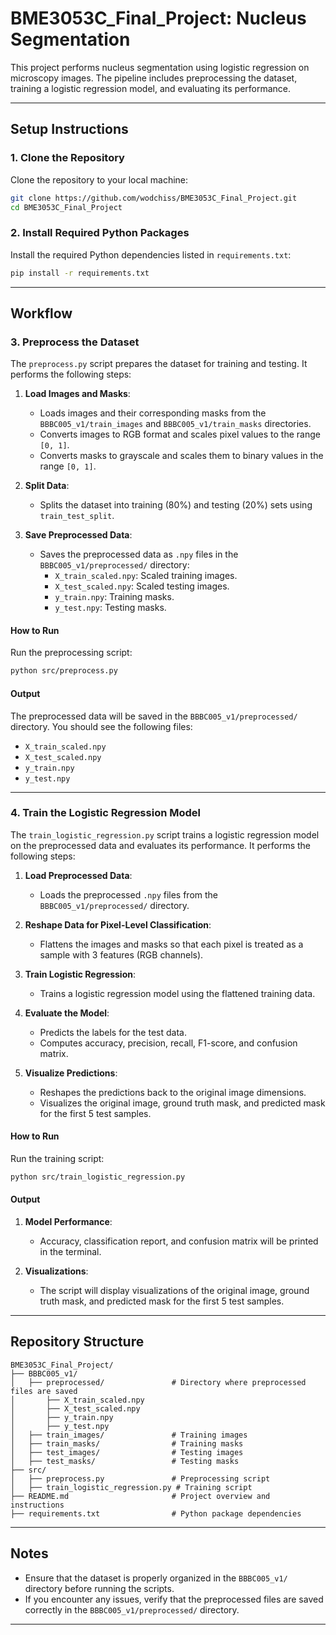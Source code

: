 # BME3053C_Final_Project: Nucleus Segmentation

This project performs nucleus segmentation using logistic regression on microscopy images. The pipeline includes preprocessing the dataset, training a logistic regression model, and evaluating its performance.

---

## Setup Instructions

### 1. Clone the Repository

Clone the repository to your local machine:

```bash
git clone https://github.com/wodchiss/BME3053C_Final_Project.git
cd BME3053C_Final_Project
```

### 2. Install Required Python Packages

Install the required Python dependencies listed in `requirements.txt`:

```bash
pip install -r requirements.txt
```

---

## Workflow

### 3. Preprocess the Dataset

The `preprocess.py` script prepares the dataset for training and testing. It performs the following steps:

1. **Load Images and Masks**:
   - Loads images and their corresponding masks from the `BBBC005_v1/train_images` and `BBBC005_v1/train_masks` directories.
   - Converts images to RGB format and scales pixel values to the range `[0, 1]`.
   - Converts masks to grayscale and scales them to binary values in the range `[0, 1]`.

2. **Split Data**:
   - Splits the dataset into training (80%) and testing (20%) sets using `train_test_split`.

3. **Save Preprocessed Data**:
   - Saves the preprocessed data as `.npy` files in the `BBBC005_v1/preprocessed/` directory:
     - `X_train_scaled.npy`: Scaled training images.
     - `X_test_scaled.npy`: Scaled testing images.
     - `y_train.npy`: Training masks.
     - `y_test.npy`: Testing masks.

#### How to Run

Run the preprocessing script:

```bash
python src/preprocess.py
```

#### Output

The preprocessed data will be saved in the `BBBC005_v1/preprocessed/` directory. You should see the following files:
- `X_train_scaled.npy`
- `X_test_scaled.npy`
- `y_train.npy`
- `y_test.npy`

---

### 4. Train the Logistic Regression Model

The `train_logistic_regression.py` script trains a logistic regression model on the preprocessed data and evaluates its performance. It performs the following steps:

1. **Load Preprocessed Data**:
   - Loads the preprocessed `.npy` files from the `BBBC005_v1/preprocessed/` directory.

2. **Reshape Data for Pixel-Level Classification**:
   - Flattens the images and masks so that each pixel is treated as a sample with 3 features (RGB channels).

3. **Train Logistic Regression**:
   - Trains a logistic regression model using the flattened training data.

4. **Evaluate the Model**:
   - Predicts the labels for the test data.
   - Computes accuracy, precision, recall, F1-score, and confusion matrix.

5. **Visualize Predictions**:
   - Reshapes the predictions back to the original image dimensions.
   - Visualizes the original image, ground truth mask, and predicted mask for the first 5 test samples.

#### How to Run

Run the training script:

```bash
python src/train_logistic_regression.py
```

#### Output

1. **Model Performance**:
   - Accuracy, classification report, and confusion matrix will be printed in the terminal.

2. **Visualizations**:
   - The script will display visualizations of the original image, ground truth mask, and predicted mask for the first 5 test samples.

---

## Repository Structure

```
BME3053C_Final_Project/
├── BBBC005_v1/
│   ├── preprocessed/               # Directory where preprocessed files are saved
│       ├── X_train_scaled.npy
│       ├── X_test_scaled.npy
│       ├── y_train.npy
│       ├── y_test.npy
│   ├── train_images/               # Training images
│   ├── train_masks/                # Training masks
│   ├── test_images/                # Testing images
│   ├── test_masks/                 # Testing masks
├── src/
│   ├── preprocess.py               # Preprocessing script
│   ├── train_logistic_regression.py # Training script
├── README.md                       # Project overview and instructions
├── requirements.txt                # Python package dependencies
```

---

## Notes

- Ensure that the dataset is properly organized in the `BBBC005_v1/` directory before running the scripts.
- If you encounter any issues, verify that the preprocessed files are saved correctly in the `BBBC005_v1/preprocessed/` directory.

---
